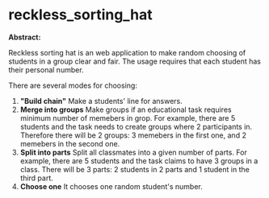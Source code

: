 # reckless_sorting_hat

**Abstract:**

Reckless sorting hat is an web application to make random choosing of students in a group clear and fair.
The usage requires that each student has their personal number.

There are several modes for choosing:

1. **"Build chain"** Make a students' line for answers.
2. **Merge into groups** Make groups if an educational task requires minimum number of memebers in grop. For example, there are 5 students and the task needs to create groups where 2 participants in. Therefore there will be 2 groups: 3 memebers in the first one, and 2 memebers in the second one. 
3. **Split into parts** Split all classmates into a given number of parts. For example, there are 5 students and the task claims to have 3 groups in a class. There will be 3 parts: 2 students in 2 parts and 1 student in the third part.
4. **Choose one** It chooses one random student's number.
